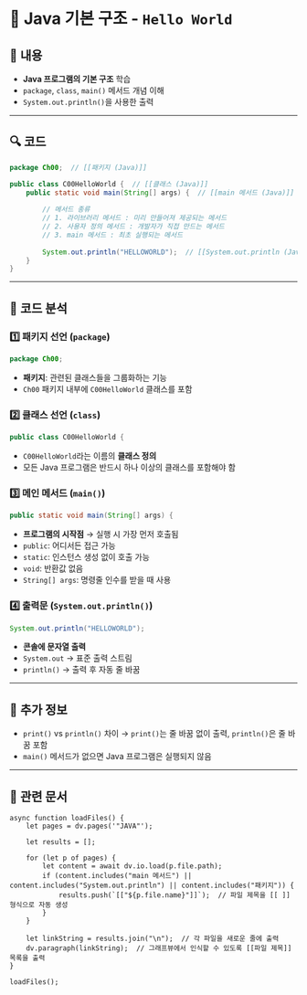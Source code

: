 # 📝 Java 기본 구조 - `Hello World`

## 📌 내용

- **Java 프로그램의 기본 구조** 학습
- `package`, `class`, `main()` 메서드 개념 이해
- `System.out.println()`을 사용한 출력

---

## 🔍 코드

```java
package Ch00;  // [[패키지 (Java)]]

public class C00HelloWorld {  // [[클래스 (Java)]]
    public static void main(String[] args) {  // [[main 메서드 (Java)]]
    
        // 메서드 종류
        // 1. 라이브러리 메서드 : 미리 만들어져 제공되는 메서드
        // 2. 사용자 정의 메서드 : 개발자가 직접 만드는 메서드
        // 3. main 메서드 : 최초 실행되는 메서드
        
        System.out.println("HELLOWORLD");  // [[System.out.println (Java)]]
    }
}
```

---

## 🔎 코드 분석

### 1️⃣ **패키지 선언 (`package`)**

```java
package Ch00;
```

- **패키지**: 관련된 클래스들을 그룹화하는 기능
- `Ch00` 패키지 내부에 `C00HelloWorld` 클래스를 포함

### 2️⃣ **클래스 선언 (`class`)**

```java
public class C00HelloWorld {
```

- `C00HelloWorld`라는 이름의 **클래스 정의**
- 모든 Java 프로그램은 반드시 하나 이상의 클래스를 포함해야 함

### 3️⃣ **메인 메서드 (`main()`)**

```java
public static void main(String[] args) {
```

- **프로그램의 시작점** → 실행 시 가장 먼저 호출됨
- `public`: 어디서든 접근 가능
- `static`: 인스턴스 생성 없이 호출 가능
- `void`: 반환값 없음
- `String[] args`: 명령줄 인수를 받을 때 사용

### 4️⃣ **출력문 (`System.out.println()`)**

```java
System.out.println("HELLOWORLD");
```

- **콘솔에 문자열 출력**
- `System.out` → 표준 출력 스트림
- `println()` → 출력 후 자동 줄 바꿈

---

## 🔎 추가 정보

- `print()` vs `println()` 차이 → `print()`는 줄 바꿈 없이 출력, `println()`은 줄 바꿈 포함
- `main()` 메서드가 없으면 Java 프로그램은 실행되지 않음

---

## 📌 관련 문서

```dataviewjs
async function loadFiles() {
    let pages = dv.pages('"JAVA"');  

    let results = [];

    for (let p of pages) {
        let content = await dv.io.load(p.file.path); 
        if (content.includes("main 메서드") || content.includes("System.out.println") || content.includes("패키지")) {
            results.push(`[["${p.file.name}"]]`);  // 파일 제목을 [[ ]] 형식으로 자동 생성
        }
    }

    let linkString = results.join("\n");  // 각 파일을 새로운 줄에 출력
    dv.paragraph(linkString);  // 그래프뷰에서 인식할 수 있도록 [[파일 제목]] 목록을 출력
}

loadFiles();

```